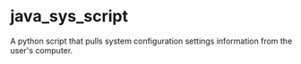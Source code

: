 java_sys_script
===============

A python script that  pulls system configuration settings information from the user's computer.
